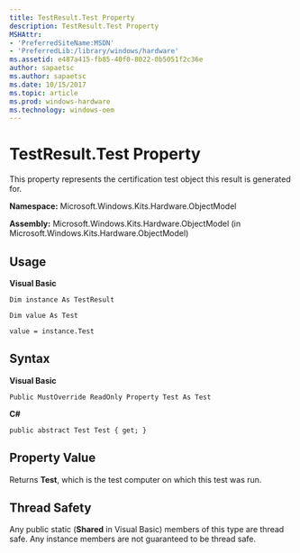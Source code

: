 ```yaml
---
title: TestResult.Test Property
description: TestResult.Test Property
MSHAttr:
- 'PreferredSiteName:MSDN'
- 'PreferredLib:/library/windows/hardware'
ms.assetid: e487a415-fb85-40f0-8022-0b5051f2c36e
author: sapaetsc
ms.author: sapaetsc
ms.date: 10/15/2017
ms.topic: article
ms.prod: windows-hardware
ms.technology: windows-oem
---
```


# TestResult.Test Property


This property represents the certification test object this result is generated for.

**Namespace:** Microsoft.Windows.Kits.Hardware.ObjectModel

**Assembly:** Microsoft.Windows.Kits.Hardware.ObjectModel (in Microsoft.Windows.Kits.Hardware.ObjectModel)

## <span id="Usage"></span><span id="usage"></span><span id="USAGE"></span>Usage


**Visual Basic**

`Dim instance As TestResult`

`Dim value As Test`

`value = instance.Test`

## <span id="Syntax"></span><span id="syntax"></span><span id="SYNTAX"></span>Syntax


**Visual Basic**

`Public MustOverride ReadOnly Property Test As Test`

**C#**

`public abstract Test Test { get; }`

## <span id="Property_Value"></span><span id="property_value"></span><span id="PROPERTY_VALUE"></span>Property Value


Returns **Test**, which is the test computer on which this test was run.

## <span id="Thread_Safety"></span><span id="thread_safety"></span><span id="THREAD_SAFETY"></span>Thread Safety


Any public static (**Shared** in Visual Basic) members of this type are thread safe. Any instance members are not guaranteed to be thread safe.

 

 






